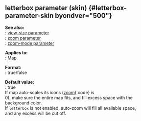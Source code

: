 ## letterbox parameter (skin) {#letterbox-parameter-skin byondver="500"}    
**See also:**    
:   [view-size parameter](/%7Bskin%7D/param/view-size)    
:   [zoom parameter](/%7Bskin%7D/param/zoom)    
:   [zoom-mode parameter](/%7Bskin%7D/param/zoom-mode)    
<!-- -->    
**Applies to:**    
:   [Map](/%7Bskin%7D/control/map)    
<!-- -->    
**Format:**    
:   true/false    
<!-- -->    
**Default value:**    
:   true    
If map auto-scales its icons ([zoom](/%7Bskin%7D/param/zoom){.code} is    
0), make sure the entire map fits, and fill excess space with the    
background color.    
If `letterbox` is not enabled, auto-zoom will fill all available space,    
and any excess will be cut off.  